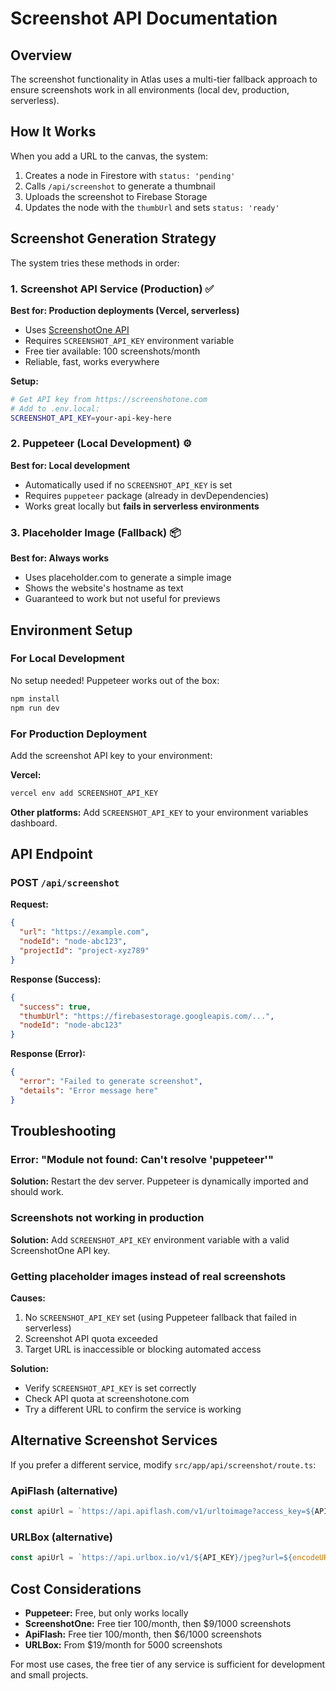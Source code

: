 # Screenshot API Documentation

## Overview

The screenshot functionality in Atlas uses a multi-tier fallback approach to ensure screenshots work in all environments (local dev, production, serverless).

## How It Works

When you add a URL to the canvas, the system:

1. Creates a node in Firestore with `status: 'pending'`
2. Calls `/api/screenshot` to generate a thumbnail
3. Uploads the screenshot to Firebase Storage
4. Updates the node with the `thumbUrl` and sets `status: 'ready'`

## Screenshot Generation Strategy

The system tries these methods in order:

### 1. Screenshot API Service (Production) ✅

**Best for: Production deployments (Vercel, serverless)**

- Uses [ScreenshotOne API](https://screenshotone.com)
- Requires `SCREENSHOT_API_KEY` environment variable
- Free tier available: 100 screenshots/month
- Reliable, fast, works everywhere

**Setup:**
```bash
# Get API key from https://screenshotone.com
# Add to .env.local:
SCREENSHOT_API_KEY=your-api-key-here
```

### 2. Puppeteer (Local Development) ⚙️

**Best for: Local development**

- Automatically used if no `SCREENSHOT_API_KEY` is set
- Requires `puppeteer` package (already in devDependencies)
- Works great locally but **fails in serverless environments**

### 3. Placeholder Image (Fallback) 📦

**Best for: Always works**

- Uses placeholder.com to generate a simple image
- Shows the website's hostname as text
- Guaranteed to work but not useful for previews

## Environment Setup

### For Local Development

No setup needed! Puppeteer works out of the box:

```bash
npm install
npm run dev
```

### For Production Deployment

Add the screenshot API key to your environment:

**Vercel:**
```bash
vercel env add SCREENSHOT_API_KEY
```

**Other platforms:**
Add `SCREENSHOT_API_KEY` to your environment variables dashboard.

## API Endpoint

### POST `/api/screenshot`

**Request:**
```json
{
  "url": "https://example.com",
  "nodeId": "node-abc123", 
  "projectId": "project-xyz789"
}
```

**Response (Success):**
```json
{
  "success": true,
  "thumbUrl": "https://firebasestorage.googleapis.com/...",
  "nodeId": "node-abc123"
}
```

**Response (Error):**
```json
{
  "error": "Failed to generate screenshot",
  "details": "Error message here"
}
```

## Troubleshooting

### Error: "Module not found: Can't resolve 'puppeteer'"

**Solution:** Restart the dev server. Puppeteer is dynamically imported and should work.

### Screenshots not working in production

**Solution:** Add `SCREENSHOT_API_KEY` environment variable with a valid ScreenshotOne API key.

### Getting placeholder images instead of real screenshots

**Causes:**
1. No `SCREENSHOT_API_KEY` set (using Puppeteer fallback that failed in serverless)
2. Screenshot API quota exceeded
3. Target URL is inaccessible or blocking automated access

**Solution:** 
- Verify `SCREENSHOT_API_KEY` is set correctly
- Check API quota at screenshotone.com
- Try a different URL to confirm the service is working

## Alternative Screenshot Services

If you prefer a different service, modify `src/app/api/screenshot/route.ts`:

### ApiFlash (alternative)
```typescript
const apiUrl = `https://api.apiflash.com/v1/urltoimage?access_key=${API_KEY}&url=${encodeURIComponent(url)}&width=1280&height=720&format=jpeg&quality=80`;
```

### URLBox (alternative)
```typescript
const apiUrl = `https://api.urlbox.io/v1/${API_KEY}/jpeg?url=${encodeURIComponent(url)}&width=1280&height=720&quality=80`;
```

## Cost Considerations

- **Puppeteer:** Free, but only works locally
- **ScreenshotOne:** Free tier 100/month, then $9/1000 screenshots
- **ApiFlash:** Free tier 100/month, then $6/1000 screenshots
- **URLBox:** From $19/month for 5000 screenshots

For most use cases, the free tier of any service is sufficient for development and small projects.
